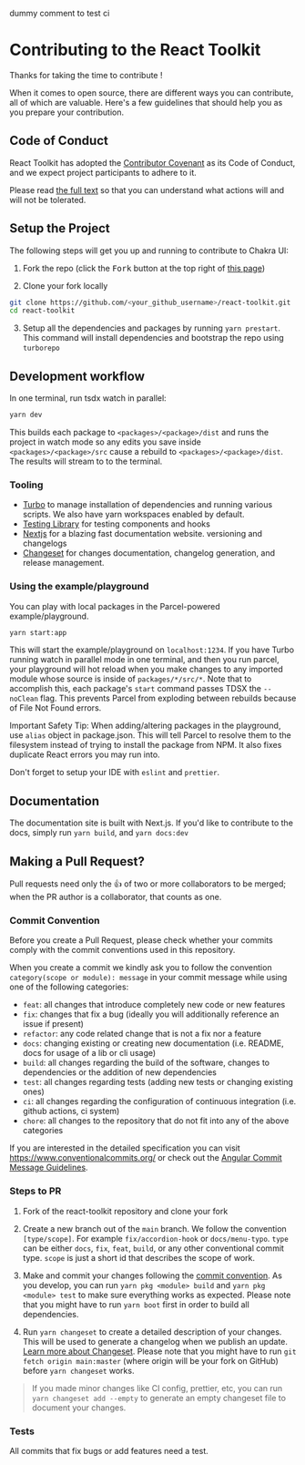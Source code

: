 dummy comment to test ci

# Contributing to the React Toolkit

Thanks for taking the time to contribute !

When it comes to open source, there are different ways you can contribute, all
of which are valuable. Here's a few guidelines that should help you as you
prepare your contribution.

## Code of Conduct

React Toolkit has adopted the
[Contributor Covenant](https://www.contributor-covenant.org/) as its Code of
Conduct, and we expect project participants to adhere to it.

Please read [the full text](/CODE_OF_CONDUCT.md) so that you can understand what
actions will and will not be tolerated.

## Setup the Project

The following steps will get you up and running to contribute to Chakra UI:

1. Fork the repo (click the <kbd>Fork</kbd> button at the top right of
   [this page](https://github.com/dwarvesf/react-toolkit))

2. Clone your fork locally

```sh
git clone https://github.com/<your_github_username>/react-toolkit.git
cd react-toolkit
```

3. Setup all the dependencies and packages by running `yarn prestart`. This
   command will install dependencies and bootstrap the repo using `turborepo`

## Development workflow

In one terminal, run tsdx watch in parallel:

```sh
yarn dev
```

This builds each package to `<packages>/<package>/dist` and runs the project in
watch mode so any edits you save inside `<packages>/<package>/src` cause a
rebuild to `<packages>/<package>/dist`. The results will stream to to the
terminal.

### Tooling

- [Turbo](https://turborepo.org/) to manage installation of dependencies and
  running various scripts. We also have yarn workspaces enabled by default.
- [Testing Library](https://testing-library.com/) for testing components and
  hooks
- [Nextjs](https://www.nextjs.org/) for a blazing fast documentation website.
  versioning and changelogs
- [Changeset](https://github.com/atlassian/changesets) for changes
  documentation, changelog generation, and release management.

### Using the example/playground

You can play with local packages in the Parcel-powered example/playground.

```sh
yarn start:app
```

This will start the example/playground on `localhost:1234`. If you have Turbo
running watch in parallel mode in one terminal, and then you run parcel, your
playground will hot reload when you make changes to any imported module whose
source is inside of `packages/*/src/*`. Note that to accomplish this, each
package's `start` command passes TDSX the `--noClean` flag. This prevents Parcel
from exploding between rebuilds because of File Not Found errors.

Important Safety Tip: When adding/altering packages in the playground, use
`alias` object in package.json. This will tell Parcel to resolve them to the
filesystem instead of trying to install the package from NPM. It also fixes
duplicate React errors you may run into.

Don't forget to setup your IDE with `eslint` and `prettier`.

## Documentation

The documentation site is built with Next.js. If you'd like to contribute to the
docs, simply run `yarn build`, and `yarn docs:dev`

## Making a Pull Request?

Pull requests need only the :+1: of two or more collaborators to be merged; when
the PR author is a collaborator, that counts as one.

### Commit Convention

Before you create a Pull Request, please check whether your commits comply with
the commit conventions used in this repository.

When you create a commit we kindly ask you to follow the convention
`category(scope or module): message` in your commit message while using one of
the following categories:

- `feat`: all changes that introduce completely new code or new features
- `fix`: changes that fix a bug (ideally you will additionally reference an
  issue if present)
- `refactor`: any code related change that is not a fix nor a feature
- `docs`: changing existing or creating new documentation (i.e. README, docs for
  usage of a lib or cli usage)
- `build`: all changes regarding the build of the software, changes to
  dependencies or the addition of new dependencies
- `test`: all changes regarding tests (adding new tests or changing existing
  ones)
- `ci`: all changes regarding the configuration of continuous integration (i.e.
  github actions, ci system)
- `chore`: all changes to the repository that do not fit into any of the above
  categories

If you are interested in the detailed specification you can visit
https://www.conventionalcommits.org/ or check out the
[Angular Commit Message Guidelines](https://github.com/angular/angular/blob/22b96b9/CONTRIBUTING.md#-commit-message-guidelines).

### Steps to PR

1. Fork of the react-toolkit repository and clone your fork

2. Create a new branch out of the `main` branch. We follow the convention
   `[type/scope]`. For example `fix/accordion-hook` or `docs/menu-typo`. `type`
   can be either `docs`, `fix`, `feat`, `build`, or any other conventional
   commit type. `scope` is just a short id that describes the scope of work.

3. Make and commit your changes following the
   [commit convention](https://github.com/dwarvesf/react-toolkit/blob/master/CONTRIBUTING.md#commit-convention).
   As you develop, you can run `yarn pkg <module> build` and
   `yarn pkg <module> test` to make sure everything works as expected. Please
   note that you might have to run `yarn boot` first in order to build all
   dependencies.

4. Run `yarn changeset` to create a detailed description of your changes. This
   will be used to generate a changelog when we publish an update.
   [Learn more about Changeset](https://github.com/atlassian/changesets/tree/master/packages/cli).
   Please note that you might have to run `git fetch origin main:master` (where
   origin will be your fork on GitHub) before `yarn changeset` works.

> If you made minor changes like CI config, prettier, etc, you can run
> `yarn changeset add --empty` to generate an empty changeset file to document
> your changes.

### Tests

All commits that fix bugs or add features need a test.
